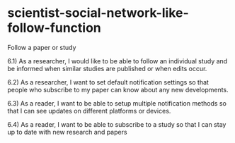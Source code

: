 # scientist-social-network-like-follow-function

Follow a paper or study

6.1) As a researcher, I would like to be able to follow an individual study and be informed when similar studies are published or when edits occur.

6.2) As a researcher, I want to set default notification settings so that people who subscribe to my paper can know about any new developments. 

6.3) As a reader, I want to be able to setup multiple notification methods so that I can see updates on different platforms or devices.

6.4) As a reader, I want to be able to subscribe to a study so that I can stay up to date with new research and papers
